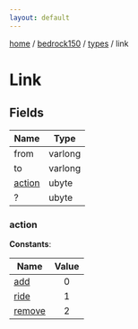 ```yaml
---
layout: default
---
```


[home](/)  /  [bedrock150](/protocol/bedrock150)  /  [types](/protocol/bedrock150/types)  /  link

# Link

## Fields

Name | Type
---|---
from | varlong
to | varlong
[action](#action) | ubyte
? | ubyte

### action

**Constants**:

Name | Value
---|:---:
[add](action_add) | 0
[ride](action_ride) | 1
[remove](action_remove) | 2
